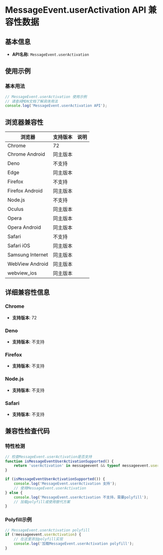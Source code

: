 # MessageEvent.userActivation API 兼容性数据

## 基本信息

- **API名称**: `MessageEvent.userActivation`

## 使用示例

### 基本用法

```javascript
// MessageEvent.userActivation 使用示例
// 请查阅MDN文档了解具体用法
console.log('MessageEvent.userActivation API');
```

## 浏览器兼容性

| 浏览器 | 支持版本 | 说明 |
|--------|----------|------|
| Chrome | 72 |  |
| Chrome Android | 同主版本 |  |
| Deno | 不支持 |  |
| Edge | 同主版本 |  |
| Firefox | 不支持 |  |
| Firefox Android | 同主版本 |  |
| Node.js | 不支持 |  |
| Oculus | 同主版本 |  |
| Opera | 同主版本 |  |
| Opera Android | 同主版本 |  |
| Safari | 不支持 |  |
| Safari iOS | 同主版本 |  |
| Samsung Internet | 同主版本 |  |
| WebView Android | 同主版本 |  |
| webview_ios | 同主版本 |  |

## 详细兼容性信息

### Chrome

- **支持版本**: 72

### Deno

- **支持版本**: 不支持

### Firefox

- **支持版本**: 不支持

### Node.js

- **支持版本**: 不支持

### Safari

- **支持版本**: 不支持

## 兼容性检查代码

### 特性检测

```javascript
// 检查MessageEvent.userActivation是否支持
function isMessageEventUserActivationSupported() {
    return 'userActivation' in messageevent && typeof messageevent.userActivation === 'function';
}

if (isMessageEventUserActivationSupported()) {
    console.log('MessageEvent.userActivation 支持');
    // 使用MessageEvent.userActivation
} else {
    console.log('MessageEvent.userActivation 不支持，需要polyfill');
    // 加载polyfill或使用替代方案
}
```

### Polyfill示例

```javascript
// MessageEvent.userActivation polyfill
if (!messageevent.userActivation) {
    // 在这里添加polyfill实现
    console.log('加载MessageEvent.userActivation polyfill');
}
```

